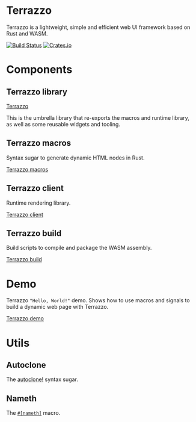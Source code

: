 # Terrazzo

Terrazzo is a lightweight, simple and efficient web UI framework based on Rust and WASM.

[![Build Status](https://github.com/Terrazzo-Web/Terrazzo/actions/workflows/ci.yml/badge.svg)](https://github.com/Terrazzo-Web/Terrazzo/actions/workflows/ci.yml)
[![Crates.io](https://img.shields.io/crates/v/terrazzo.svg)](https://crates.io/crates/terrazzo)

# Components

## Terrazzo library
[Terrazzo](framework/terrazzo/README.md)

This is the umbrella library that re-exports the macros and runtime library, as well as some reusable widgets and tooling.

## Terrazzo macros
Syntax sugar to generate dynamic HTML nodes in Rust.

[Terrazzo macros](framework/macro/README.md)

## Terrazzo client
Runtime rendering library.

[Terrazzo client](framework/client/README.md)

## Terrazzo build
Build scripts to compile and package the WASM assembly.

[Terrazzo build](framework/build/README.md)

# Demo
Terrazzo `"Hello, World!"` demo. Shows how to use macros and signals to build a dynamic web page with Terrazzo.

[Terrazzo demo](demo/README.md)

# Utils

## Autoclone
The [autoclone!](autoclone/autoclone/README.md) syntax sugar.

## Nameth
The [`#[nameth]`](nameth/nameth/README.md) macro.
